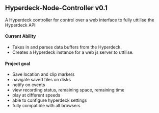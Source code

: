 Hyperdeck-Node-Controller v0.1
-------------------------
A Hyperdeck controller for control over a web interface to fully uttilise the Hyperdeck API

#### Current Ability
* Takes in and parses data buffers from the Hyperdeck.
* Creates a Hyperdeck instance for a web js server to uttilise.

#### Project goal
* Save location and clip markers
* navigate saved files on disks
* notify on events
* view recording status, remaining space, remaining time
* play at different speeds
* able to configure hyperdeck settings
* fully compatible with all browsers
